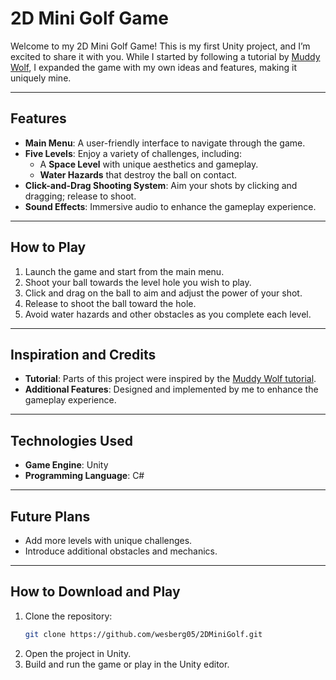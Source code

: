 # 2D Mini Golf Game

Welcome to my 2D Mini Golf Game! This is my first Unity project, and I’m excited to share it with you. While I started by following a tutorial by [Muddy Wolf](https://www.youtube.com/@MuddyWolf), I expanded the game with my own ideas and features, making it uniquely mine.

---

## Features

- **Main Menu**: A user-friendly interface to navigate through the game.
- **Five Levels**: Enjoy a variety of challenges, including:
  - A **Space Level** with unique aesthetics and gameplay.
  - **Water Hazards** that destroy the ball on contact.
- **Click-and-Drag Shooting System**: Aim your shots by clicking and dragging; release to shoot.
- **Sound Effects**: Immersive audio to enhance the gameplay experience.

---

## How to Play

1. Launch the game and start from the main menu.
2. Shoot your ball towards the level hole you wish to play.
3. Click and drag on the ball to aim and adjust the power of your shot.
4. Release to shoot the ball toward the hole.
5. Avoid water hazards and other obstacles as you complete each level.

---

## Inspiration and Credits

- **Tutorial**: Parts of this project were inspired by the [Muddy Wolf tutorial](https://www.youtube.com/@MuddyWolf).
- **Additional Features**: Designed and implemented by me to enhance the gameplay experience.

---

## Technologies Used

- **Game Engine**: Unity  
- **Programming Language**: C#

---

## Future Plans

- Add more levels with unique challenges.
- Introduce additional obstacles and mechanics.

---

## How to Download and Play

1. Clone the repository:
   ```bash
   git clone https://github.com/wesberg05/2DMiniGolf.git

2. Open the project in Unity.
3. Build and run the game or play in the Unity editor.
